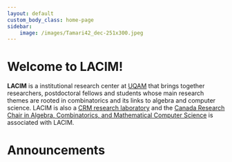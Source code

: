 ```yaml
---
layout: default
custom_body_class: home-page
sidebar:
    image: /images/Tamari42_dec-251x300.jpeg
---
```


# Welcome to LACIM!

**LACIM** is a institutional research center at [UQAM](http://www.uqam.ca)
that brings together researchers, postdoctoral fellows and students whose main
research themes are rooted in combinatorics and its links to algebra and
computer science.
LACIM is also a [CRM research laboratory](https://www.crmath.ca) and the
[Canada Research Chair in Algebra, Combinatorics, and Mathematical Computer Science](https://recherche.uqam.ca/unites_de_recherche/chaire-de-recherche-du-canada-en-algebre-combinatoire-et-informatique-mathematique/)
is associated with LACIM.

# Announcements
